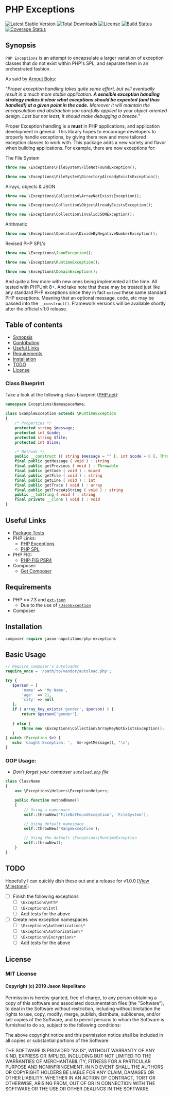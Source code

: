 # PHP Exceptions

[![Latest Stable Version](https://poser.pugx.org/jason-napolitano/php-exceptions/version)](https://packagist.org/packages/jason-napolitano/php-exceptions)
[![Total Downloads](https://poser.pugx.org/jason-napolitano/php-exceptions/downloads)](https://packagist.org/packages/jason-napolitano/php-exceptions)
[![License](https://poser.pugx.org/jason-napolitano/php-exceptions/license)](https://packagist.org/packages/jason-napolitano/php-exceptions)
[![Build Status](https://travis-ci.com/jason-napolitano/PHP-Exceptions.svg?branch=master)](https://travis-ci.com/jason-napolitano/PHP-Exceptions)
[![Coverage Status](https://coveralls.io/repos/github/jason-napolitano/PHP-Exceptions/badge.svg?branch=master)](https://coveralls.io/github/jason-napolitano/PHP-Exceptions?branch=development)

## Synopsis
`PHP Exceptions` is an attempt to encapsulate a larger variation of exception classes that do not exist 
within PHP's SPL, and separate them in an orchestrated fashion. 

As said by [Arnout Boks](https://www.moxio.com/blog/34/best-practices-for-php-exception-handling):

"_Proper exception handling takes quite some effort, but will eventually result in a much more stable 
application. **A sensible exception handling strategy makes it clear what exceptions should be expected 
(and thus handled!) at a given point in the code.** Moreover it will maintain the encapsulation and 
abstraction you carefully applied to your object-oriented design. Last but not least, it should make 
debugging a breeze._"

Proper Exception handling is a **must** in PHP applications, and application development in general. 
This library hopes to encourage developers to properly handle exceptions, by giving them new and more 
tailored exception classes to work with. This package adds a new variety and flavor when
building applications. For example, there are now exceptions for:

The File System
```php
throw new \Exceptions\FileSystem\FileNotFoundException();
```
```php
throw new \Exceptions\FileSystem\DirectoryAlreadyExistsException();
```

Arrays, objects & JSON
```php
throw new \Exceptions\Collection\ArrayNotExistsException();
```
```php
throw new \Exceptions\Collection\ObjectAlreadyExistsException();
```
```php
throw new \Exceptions\Collection\InvalidJSONException();
```

Arithmetic
```php
throw new \Exceptions\Operation\DivideByNegativeNumberException();
```

Revised PHP SPL's
```php
throw new \Exceptions\JsonException();
```
```php
throw new \Exceptions\RuntimeException();
```
```php
throw new \Exceptions\DomainException();
```

And quite a few more with new ones being implemented all the time. All tested with PHPUnit 8+. And take 
note that these may be treated just like any standard PHP exceptions since they in fact `extend` these same
standard PHP exceptions. Meaning that an optional message, code, etc may be passed into the `__construct()`.
Framework versions will be available shortly after the official v.1.0 release.

## Table of contents
 - [Synopsis](https://github.com/jason-napolitano/PHP-Exceptions/blob/master/README.md#synopsis)
 - [Contributing](https://github.com/jason-napolitano/PHP-Exceptions/blob/master/CONTRIBUTING.md)
 - [Useful Links](https://github.com/jason-napolitano/PHP-Exceptions/blob/master/README.md#useful-links)
 - [Requirements](https://github.com/jason-napolitano/PHP-Exceptions/blob/master/README.md#requirements)
 - [Installation](https://github.com/jason-napolitano/PHP-Exceptions/blob/master/README.md#installation)
 - [TODO](https://github.com/jason-napolitano/PHP-Exceptions/blob/master/README.md#todo)
 - [License](https://github.com/jason-napolitano/PHP-Exceptions/blob/master/README.md#license)
 
### Class Blueprint
Take a look at the following class blueprint ([PHP.net](https://www.php.net/manual/en/class.exception.php)):

```php
namespace Exceptions\NamespaceName;
    
class ExampleException extends \RuntimeException
{
    /* Properties */
    protected string $message;
    protected int $code;
    protected string $file;
    protected int $line;

    /* Methods */
    public __construct ([ string $message = "" [, int $code = 0 [, Throwable $previous = NULL ]]] )
    final public getMessage ( void ) : string
    final public getPrevious ( void ) : Throwable
    final public getCode ( void ) : mixed
    final public getFile ( void ) : string
    final public getLine ( void ) : int
    final public getTrace ( void ) : array
    final public getTraceAsString ( void ) : string
    public __toString ( void ) : string
    final private __clone ( void ) : void
}

```

## Useful Links
 - [Package Tests](https://github.com/jason-napolitano/PHP-Exceptions/tree/master/tests)
 - PHP Links:
   - [PHP Exceptions](https://www.php.net/manual/en/language.exceptions.php)
   - [PHP SPL](https://www.php.net/manual/en/spl.exceptions.php)
 - PHP FIG:
   - [PHP-FIG PSR4](https://www.php-fig.org/psr/psr-4/)
 - Composer:
   - [Get Composer](https://getcomposer.org/)
   
 ## Requirements
  - PHP >= 7.3 and [`ext-json`](https://www.php.net/manual/en/book.json.php)
    - Due to the use of [`\JsonException`](https://www.php.net/manual/en/class.jsonexception.php)
  - Composer
 
 ## Installation
 ```php
 composer require jason-napolitano/php-exceptions
 ```
 
 ## Basic Usage
 ```php
// Require composer's autoloader
require_once = '/path/to/vendor/autoload.php';
 
try {
	$person = [
		'name' => 'My Name',
		'age'  => 21,
		'city' => null
	];
	if ( array_key_exists('gender', $person) ) {
	    return $person['gender'];
	    
	} else {
		throw new \Exceptions\Collection\ArrayKeyNotExistsException();
	}
} catch (Exception $e) {
	echo 'Caught Exception: ',  $e->getMessage(), "\n";
}
```

### OOP Usage:
 * _Don't forget your composer `autoload.php` file_
```php
class ClassName
{
    use \Exceptions\Helpers\ExceptionHelpers;

    public function methodName()
    {
        // Using a namespace
        self::throwNew('FileNotFoundException', 'FileSystem');

        // Using default namespace
        self::throwNew('RangeException');

        // Using the default \Exceptions\RuntimeException
        self::throwNew();
    }
}
```

## TODO
Hopefully I can quickly dish these out and a release for v1.0.0 [[View Milestone](https://github.com/jason-napolitano/PHP-Exceptions/milestone/1)]:
    
  - [ ] Finish the following exceptions
    - [ ] `\Exceptions\HTTP`
    - [ ] `\Exceptions\Intl`
    - [ ] Add tests for the above
    
  - [ ] Create new exception namespaces
    - [ ] `\Exceptions\Authentication\*`
    - [ ] `\Exceptions\Authorization\*`
    - [ ] `\Exceptions\Encryption\*`
    - [ ] Add tests for the above

 ## License
 ### MIT License
 
 #### Copyright (c) 2019 Jason Napolitano
 
 Permission is hereby granted, free of charge, to any person obtaining a copy
 of this software and associated documentation files (the "Software"), to deal
 in the Software without restriction, including without limitation the rights
 to use, copy, modify, merge, publish, distribute, sublicense, and/or sell
 copies of the Software, and to permit persons to whom the Software is
 furnished to do so, subject to the following conditions:
 
 The above copyright notice and this permission notice shall be included in all
 copies or substantial portions of the Software.
 
 THE SOFTWARE IS PROVIDED "AS IS", WITHOUT WARRANTY OF ANY KIND, EXPRESS OR
 IMPLIED, INCLUDING BUT NOT LIMITED TO THE WARRANTIES OF MERCHANTABILITY,
 FITNESS FOR A PARTICULAR PURPOSE AND NONINFRINGEMENT. IN NO EVENT SHALL THE
 AUTHORS OR COPYRIGHT HOLDERS BE LIABLE FOR ANY CLAIM, DAMAGES OR OTHER
 LIABILITY, WHETHER IN AN ACTION OF CONTRACT, TORT OR OTHERWISE, ARISING FROM,
 OUT OF OR IN CONNECTION WITH THE SOFTWARE OR THE USE OR OTHER DEALINGS IN THE
 SOFTWARE.
